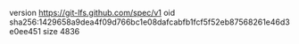 version https://git-lfs.github.com/spec/v1
oid sha256:1429658a9dea4f09d766bc1e08dafcabfb1fcf5f52eb87568261e46d3e0ee451
size 4836
